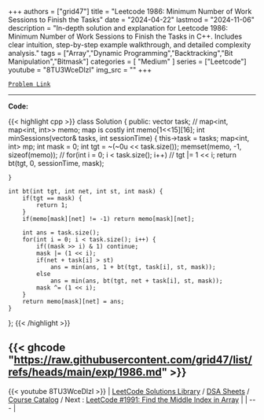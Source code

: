 
+++
authors = ["grid47"]
title = "Leetcode 1986: Minimum Number of Work Sessions to Finish the Tasks"
date = "2024-04-22"
lastmod = "2024-11-06"
description = "In-depth solution and explanation for Leetcode 1986: Minimum Number of Work Sessions to Finish the Tasks in C++. Includes clear intuition, step-by-step example walkthrough, and detailed complexity analysis."
tags = ["Array","Dynamic Programming","Backtracking","Bit Manipulation","Bitmask"]
categories = [
    "Medium"
]
series = ["Leetcode"]
youtube = "8TU3WceDlzI"
img_src = ""
+++



[`Problem Link`](https://leetcode.com/problems/minimum-number-of-work-sessions-to-finish-the-tasks/description/)

---
**Code:**

{{< highlight cpp >}}
class Solution {
public:
    vector<int> task;
    // map<int, map<int, int>> memo; map is costly
    int memo[1<<15][16];
    int minSessions(vector<int>& tasks, int sessionTime) {
        this->task = tasks;
        map<int, int> mp;
        int mask = 0;
        int tgt = ~(~0u << task.size());
        memset(memo, -1, sizeof(memo));
        // for(int i = 0; i < task.size(); i++)
        //     tgt |= 1 << i;
        return bt(tgt, 0, sessionTime, mask);
        
    }
    
    int bt(int tgt, int net, int st, int mask) {
        if(tgt == mask) {
            return 1;
        }
        if(memo[mask][net] != -1) return memo[mask][net];
        
        int ans = task.size();
        for(int i = 0; i < task.size(); i++) {
            if((mask >> i) & 1) continue;
            mask |= (1 << i);
            if(net + task[i] > st)
                ans = min(ans, 1 + bt(tgt, task[i], st, mask));
            else
                ans = min(ans, bt(tgt, net + task[i], st, mask));
            mask ^= (1 << i);
        }
        return memo[mask][net] = ans;
    }
    
};
{{< /highlight >}}

{{< ghcode "https://raw.githubusercontent.com/grid47/list/refs/heads/main/exp/1986.md" >}}
---
{{< youtube 8TU3WceDlzI >}}
| [LeetCode Solutions Library](https://grid47.xyz/leetcode/) / [DSA Sheets](https://grid47.xyz/sheets/) / [Course Catalog](https://grid47.xyz/courses/) / Next : [LeetCode #1991: Find the Middle Index in Array](https://grid47.xyz/leetcode/solution-1991-find-the-middle-index-in-array/) |
| --- |
